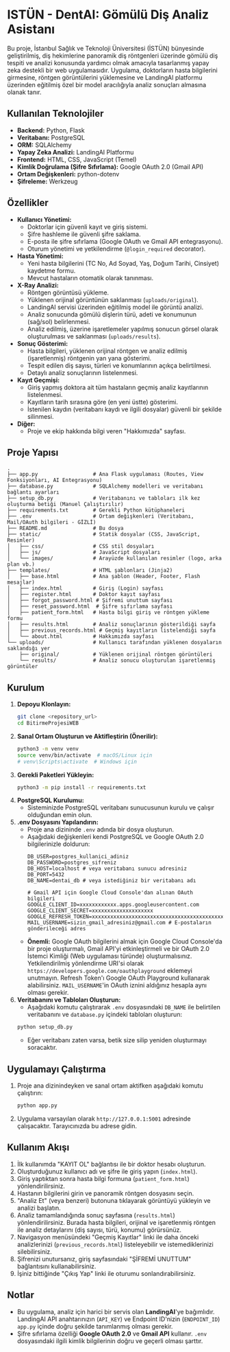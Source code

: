 # ISTÜN - DentAI: Gömülü Diş Analiz Asistanı

Bu proje, İstanbul Sağlık ve Teknoloji Üniversitesi (İSTÜN) bünyesinde geliştirilmiş, diş hekimlerine panoramik diş röntgenleri üzerinde gömülü diş tespiti ve analizi konusunda yardımcı olmak amacıyla tasarlanmış yapay zeka destekli bir web uygulamasıdır. Uygulama, doktorların hasta bilgilerini girmesine, röntgen görüntülerini yüklemesine ve LandingAI platformu üzerinden eğitilmiş özel bir model aracılığıyla analiz sonuçları almasına olanak tanır.

## Kullanılan Teknolojiler

*   **Backend:** Python, Flask
*   **Veritabanı:** PostgreSQL
*   **ORM:** SQLAlchemy
*   **Yapay Zeka Analizi:** LandingAI Platformu
*   **Frontend:** HTML, CSS, JavaScript (Temel)
*   **Kimlik Doğrulama (Şifre Sıfırlama):** Google OAuth 2.0 (Gmail API)
*   **Ortam Değişkenleri:** python-dotenv
*   **Şifreleme:** Werkzeug

## Özellikler

*   **Kullanıcı Yönetimi:**
    *   Doktorlar için güvenli kayıt ve giriş sistemi.
    *   Şifre hashleme ile güvenli şifre saklama.
    *   E-posta ile şifre sıfırlama (Google OAuth ve Gmail API entegrasyonu).
    *   Oturum yönetimi ve yetkilendirme (`@login_required` decorator).
*   **Hasta Yönetimi:**
    *   Yeni hasta bilgilerini (TC No, Ad Soyad, Yaş, Doğum Tarihi, Cinsiyet) kaydetme formu.
    *   Mevcut hastaların otomatik olarak tanınması.
*   **X-Ray Analizi:**
    *   Röntgen görüntüsü yükleme.
    *   Yüklenen orijinal görüntünün saklanması (`uploads/original`).
    *   LandingAI servisi üzerinden eğitilmiş model ile görüntü analizi.
    *   Analiz sonucunda gömülü dişlerin türü, adeti ve konumunun (sağ/sol) belirlenmesi.
    *   Analiz edilmiş, üzerine işaretlemeler yapılmış sonucun görsel olarak oluşturulması ve saklanması (`uploads/results`).
*   **Sonuç Gösterimi:**
    *   Hasta bilgileri, yüklenen orijinal röntgen ve analiz edilmiş (işaretlenmiş) röntgenin yan yana gösterimi.
    *   Tespit edilen diş sayısı, türleri ve konumlarının açıkça belirtilmesi.
    *   Detaylı analiz sonuçlarının listelenmesi.
*   **Kayıt Geçmişi:**
    *   Giriş yapmış doktora ait tüm hastaların geçmiş analiz kayıtlarının listelenmesi.
    *   Kayıtların tarih sırasına göre (en yeni üstte) gösterimi.
    *   İstenilen kaydın (veritabanı kaydı ve ilgili dosyalar) güvenli bir şekilde silinmesi.
*   **Diğer:**
    *   Proje ve ekip hakkında bilgi veren "Hakkımızda" sayfası.

## Proje Yapısı

```
.
├── app.py                  # Ana Flask uygulaması (Routes, View Fonksiyonları, AI Entegrasyonu)
├── database.py             # SQLAlchemy modelleri ve veritabanı bağlantı ayarları
├── setup_db.py             # Veritabanını ve tabloları ilk kez oluşturma betiği (Manuel Çalıştırılır)
├── requirements.txt        # Gerekli Python kütüphaneleri
├── .env                    # Ortam değişkenleri (Veritabanı, Mail/OAuth bilgileri - GİZLİ)
├── README.md               # Bu dosya
├── static/                 # Statik dosyalar (CSS, JavaScript, Resimler)
│   ├── css/                # CSS stil dosyaları
│   ├── js/                 # JavaScript dosyaları
│   └── images/             # Arayüzde kullanılan resimler (logo, arka plan vb.)
├── templates/              # HTML şablonları (Jinja2)
│   ├── base.html           # Ana şablon (Header, Footer, Flash mesajlar)
│   ├── index.html          # Giriş (Login) sayfası
│   ├── register.html       # Doktor kayıt sayfası
│   ├── forgot_password.html # Şifremi unuttum sayfası
│   ├── reset_password.html  # Şifre sıfırlama sayfası
│   ├── patient_form.html   # Hasta bilgi giriş ve röntgen yükleme formu
│   ├── results.html        # Analiz sonuçlarının gösterildiği sayfa
│   ├── previous_records.html # Geçmiş kayıtların listelendiği sayfa
│   └── about.html          # Hakkımızda sayfası
└── uploads/                # Kullanıcı tarafından yüklenen dosyaların saklandığı yer
    ├── original/           # Yüklenen orijinal röntgen görüntüleri
    └── results/            # Analiz sonucu oluşturulan işaretlenmiş görüntüler
```

## Kurulum

1.  **Depoyu Klonlayın:**
    ```bash
    git clone <repository_url>
    cd BitirmeProjesiWEB
    ```
2.  **Sanal Ortam Oluşturun ve Aktifleştirin (Önerilir):**
    ```bash
    python3 -m venv venv
    source venv/bin/activate  # macOS/Linux için
    # venv\Scripts\activate  # Windows için
    ```
3.  **Gerekli Paketleri Yükleyin:**
    ```bash
    python3 -m pip install -r requirements.txt
    ```
4.  **PostgreSQL Kurulumu:**
    *   Sisteminizde PostgreSQL veritabanı sunucusunun kurulu ve çalışır olduğundan emin olun.
5.  **.env Dosyasını Yapılandırın:**
    *   Proje ana dizininde `.env` adında bir dosya oluşturun.
    *   Aşağıdaki değişkenleri kendi PostgreSQL ve Google OAuth 2.0 bilgilerinizle doldurun:
        ```dotenv
        DB_USER=postgres_kullanici_adiniz
        DB_PASSWORD=postgres_sifreniz
        DB_HOST=localhost # veya veritabanı sunucu adresiniz
        DB_PORT=5432
        DB_NAME=dentai_db # veya istediğiniz bir veritabanı adı

        # Gmail API için Google Cloud Console'dan alınan OAuth bilgileri
        GOOGLE_CLIENT_ID=xxxxxxxxxxxx.apps.googleusercontent.com
        GOOGLE_CLIENT_SECRET=xxxxxxxxxxxxxxxxxxxx
        GOOGLE_REFRESH_TOKEN=xxxxxxxxxxxxxxxxxxxxxxxxxxxxxxxxxxxxxxxxxxxxxxx
        MAIL_USERNAME=sizin_gmail_adresiniz@gmail.com # E-postaların gönderileceği adres
        ```
    *   **Önemli:** Google OAuth bilgilerini almak için Google Cloud Console'da bir proje oluşturmalı, Gmail API'yi etkinleştirmeli ve bir OAuth 2.0 İstemci Kimliği (Web uygulaması türünde) oluşturmalısınız. Yetkilendirilmiş yönlendirme URI'si olarak `https://developers.google.com/oauthplayground` eklemeyi unutmayın. Refresh Token'ı Google OAuth Playground kullanarak alabilirsiniz. `MAIL_USERNAME`'in OAuth iznini aldığınız hesapla aynı olması gerekir.
6.  **Veritabanını ve Tabloları Oluşturun:**
    *   Aşağıdaki komutu çalıştırarak `.env` dosyasındaki `DB_NAME` ile belirtilen veritabanını ve `database.py` içindeki tabloları oluşturun:
    ```bash
    python setup_db.py
    ```
    *   Eğer veritabanı zaten varsa, betik size silip yeniden oluşturmayı soracaktır.

## Uygulamayı Çalıştırma

1.  Proje ana dizinindeyken ve sanal ortam aktifken aşağıdaki komutu çalıştırın:
    ```bash
    python app.py
    ```
2.  Uygulama varsayılan olarak `http://127.0.0.1:5001` adresinde çalışacaktır. Tarayıcınızda bu adrese gidin.

## Kullanım Akışı

1.  İlk kullanımda "KAYIT OL" bağlantısı ile bir doktor hesabı oluşturun.
2.  Oluşturduğunuz kullanıcı adı ve şifre ile giriş yapın (`index.html`).
3.  Giriş yaptıktan sonra hasta bilgi formuna (`patient_form.html`) yönlendirilirsiniz.
4.  Hastanın bilgilerini girin ve panoramik röntgen dosyasını seçin.
5.  "Analiz Et" (veya benzeri) butonuna tıklayarak görüntüyü yükleyin ve analizi başlatın.
6.  Analiz tamamlandığında sonuç sayfasına (`results.html`) yönlendirilirsiniz. Burada hasta bilgileri, orijinal ve işaretlenmiş röntgen ile analiz detaylarını (diş sayısı, türü, konumu) görürsünüz.
7.  Navigasyon menüsündeki "Geçmiş Kayıtlar" linki ile daha önceki analizlerinizi (`previous_records.html`) listeleyebilir ve istemediklerinizi silebilirsiniz.
8.  Şifrenizi unutursanız, giriş sayfasındaki "ŞİFREMİ UNUTTUM" bağlantısını kullanabilirsiniz.
9.  İşiniz bittiğinde "Çıkış Yap" linki ile oturumu sonlandırabilirsiniz.

## Notlar

*   Bu uygulama, analiz için harici bir servis olan **LandingAI**'ye bağımlıdır. LandingAI API anahtarınızın (`API_KEY`) ve Endpoint ID'nizin (`ENDPOINT_ID`) `app.py` içinde doğru şekilde tanımlanmış olması gerekir.
*   Şifre sıfırlama özelliği **Google OAuth 2.0** ve **Gmail API** kullanır. `.env` dosyasındaki ilgili kimlik bilgilerinin doğru ve geçerli olması şarttır.


